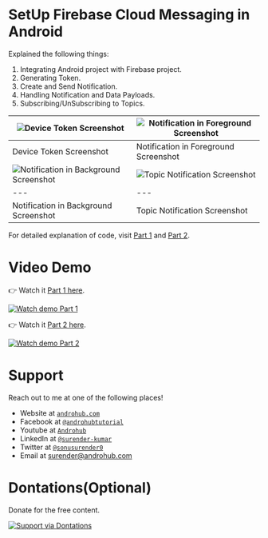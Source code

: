 # SetUp Firebase Cloud Messaging in Android
Explained the following things:
1. Integrating Android project with Firebase project.
2. Generating Token.
3. Create and Send Notification.
4. Handling Notification and Data Payloads.
5. Subscribing/UnSubscribing to Topics.

![Device Token Screenshot](https://i1.wp.com/www.androhub.com/wp-content/uploads/manually_token.jpg?resize=1024%2C813) | ![Notification in Foreground Screenshot](https://i2.wp.com/www.androhub.com/wp-content/uploads/notification_foreground.jpg?resize=1024%2C567)
---|---
Device Token Screenshot | Notification in Foreground Screenshot
![Notification in Background Screenshot](https://i2.wp.com/www.androhub.com/wp-content/uploads/notification_background.jpg?resize=512%2C1024) | ![Topic Notification Screenshot](https://i0.wp.com/www.androhub.com/wp-content/uploads/topic_notification.png?resize=1024%2C710)
---|---
Notification in Background Screenshot | Topic Notification Screenshot

For detailed explanation of code, visit [Part 1](https://www.androhub.com/setup-firebase-cloud-messaging-in-android-part-1/) and [Part 2](https://www.androhub.com/setup-firebase-cloud-messaging-in-android-part-2/).

# Video Demo
👉 Watch it <a href="https://youtu.be/gMpcQ6LrGTU">Part 1 here</a>.
<br>

[![Watch demo Part 1](http://i3.ytimg.com/vi/gMpcQ6LrGTU/hqdefault.jpg)](https://youtu.be/gMpcQ6LrGTU)
<br>

👉 Watch it <a href="https://youtu.be/2WtPF4qwPGU">Part 2 here</a>.
<br>

[![Watch demo Part 2](http://i3.ytimg.com/vi/2WtPF4qwPGU/hqdefault.jpg)](https://youtu.be/2WtPF4qwPGU)

# Support
Reach out to me at one of the following places!

- Website at <a href="http://www.androhub.com/" target="_blank">`androhub.com`</a>
- Facebook at <a href="https://www.facebook.com/androhubtutorial/" target="_blank">`@androhubtutorial`</a>
- Youtube at <a href="https://www.youtube.com/channel/UCHJh3E9mtRzbM3WVVl9glJg" target="_blank">`Androhub`</a>
- LinkedIn at <a href="https://www.linkedin.com/in/surender-kumar-681472a8?originalSubdomain=in" target="_blank">`@surender-kumar`</a>
- Twitter at <a href="https://twitter.com/sonusurender0/" target="_blank">`@sonusurender0`</a>
- Email at surender@androhub.com

# Dontations(Optional)
Donate for the free content.
<br>

[![Support via Dontations](https://www.paypalobjects.com/en_GB/i/btn/btn_donateCC_LG.gif)](https://www.paypal.com/cgi-bin/webscr?cmd=_donations&business=sonu.surendra0%40gmail.com&currency_code=USD&source=url)
